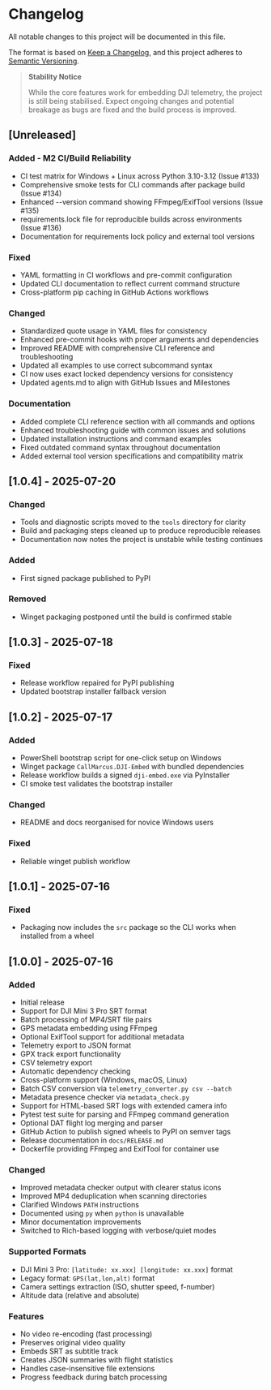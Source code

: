 # Changelog

All notable changes to this project will be documented in this file.

The format is based on [Keep a Changelog](https://keepachangelog.com/en/1.0.0/),
and this project adheres to [Semantic Versioning](https://semver.org/spec/v2.0.0.html).

> **Stability Notice**
>
> While the core features work for embedding DJI telemetry, the project is still
> being stabilised. Expect ongoing changes and potential breakage as bugs are
> fixed and the build process is improved.

## [Unreleased]

### Added - M2 CI/Build Reliability
- CI test matrix for Windows + Linux across Python 3.10-3.12 (Issue #133)
- Comprehensive smoke tests for CLI commands after package build (Issue #134)
- Enhanced --version command showing FFmpeg/ExifTool versions (Issue #135)
- requirements.lock file for reproducible builds across environments (Issue #136)
- Documentation for requirements lock policy and external tool versions

### Fixed
- YAML formatting in CI workflows and pre-commit configuration
- Updated CLI documentation to reflect current command structure
- Cross-platform pip caching in GitHub Actions workflows

### Changed  
- Standardized quote usage in YAML files for consistency
- Enhanced pre-commit hooks with proper arguments and dependencies
- Improved README with comprehensive CLI reference and troubleshooting
- Updated all examples to use correct subcommand syntax
- CI now uses exact locked dependency versions for consistency
- Updated agents.md to align with GitHub Issues and Milestones

### Documentation
- Added complete CLI reference section with all commands and options
- Enhanced troubleshooting guide with common issues and solutions
- Updated installation instructions and command examples
- Fixed outdated command syntax throughout documentation
- Added external tool version specifications and compatibility matrix

## [1.0.4] - 2025-07-20

### Changed
- Tools and diagnostic scripts moved to the `tools` directory for clarity
- Build and packaging steps cleaned up to produce reproducible releases
- Documentation now notes the project is unstable while testing continues

### Added
- First signed package published to PyPI

### Removed
- Winget packaging postponed until the build is confirmed stable

## [1.0.3] - 2025-07-18

### Fixed
- Release workflow repaired for PyPI publishing
- Updated bootstrap installer fallback version

## [1.0.2] - 2025-07-17

### Added
- PowerShell bootstrap script for one-click setup on Windows
- Winget package `CallMarcus.DJI-Embed` with bundled dependencies
- Release workflow builds a signed `dji-embed.exe` via PyInstaller
- CI smoke test validates the bootstrap installer

### Changed
- README and docs reorganised for novice Windows users

### Fixed
- Reliable winget publish workflow

## [1.0.1] - 2025-07-16

### Fixed
- Packaging now includes the `src` package so the CLI works when installed from a wheel

## [1.0.0] - 2025-07-16

### Added
- Initial release
- Support for DJI Mini 3 Pro SRT format
- Batch processing of MP4/SRT file pairs
- GPS metadata embedding using FFmpeg
- Optional ExifTool support for additional metadata
- Telemetry export to JSON format
- GPX track export functionality
- CSV telemetry export
- Automatic dependency checking
- Cross-platform support (Windows, macOS, Linux)
- Batch CSV conversion via `telemetry_converter.py csv --batch`
- Metadata presence checker via `metadata_check.py`
- Support for HTML-based SRT logs with extended camera info
- Pytest test suite for parsing and FFmpeg command generation
- Optional DAT flight log merging and parser
- GitHub Action to publish signed wheels to PyPI on semver tags
- Release documentation in `docs/RELEASE.md`
- Dockerfile providing FFmpeg and ExifTool for container use

### Changed
- Improved metadata checker output with clearer status icons
- Improved MP4 deduplication when scanning directories
- Clarified Windows `PATH` instructions
- Documented using `py` when `python` is unavailable
- Minor documentation improvements
- Switched to Rich-based logging with verbose/quiet modes

### Supported Formats
- DJI Mini 3 Pro: `[latitude: xx.xxx] [longitude: xx.xxx]` format
- Legacy format: `GPS(lat,lon,alt)` format
- Camera settings extraction (ISO, shutter speed, f-number)
- Altitude data (relative and absolute)

### Features
- No video re-encoding (fast processing)
- Preserves original video quality
- Embeds SRT as subtitle track
- Creates JSON summaries with flight statistics
- Handles case-insensitive file extensions
- Progress feedback during batch processing

